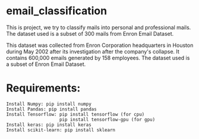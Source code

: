 # email_classification
This is project, we try to classify mails into personal and professional mails. The dataset used is a subset of 300 mails from Enron Email Dataset. 

This dataset was collected from Enron Corporation headquarters in Houston during May 2002 after its investigation after the company's collapse. It contains 600,000 emails generated by 158 employees. The dataset used is a subset of Enron Email Dataset. 

# Requirements:
```
Install Numpy: pip install numpy
Install Pandas: pip install pandas
Install Tensorflow: pip install tensorflow (for cpu)
                    pip install tensorflow-gpu (for gpu)
Install keras: pip install keras
Install scikit-learn: pip install sklearn
```
